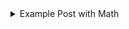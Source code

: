 <details>
<summary>Example Post with Math</summary>

---
layout: post
title: "Hello World"
---

This is my first post.

Here’s an inline equation: $E = mc^2$

And here’s a block equation:

$$
\int_0^1 x^2 \, dx = \frac{1}{3}
$$

</details>